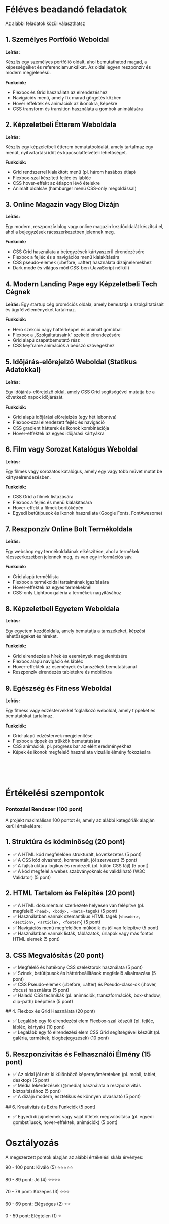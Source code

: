 # Féléves beadandó feladatok

Az alábbi feladatok közül választhatsz

## 1. Személyes Portfólió Weboldal

**Leírás:**

Készíts egy személyes portfólió oldalt, ahol bemutathatod magad, a képességeiket és referenciamunkáikat. Az oldal legyen reszponzív és modern megjelenésű.

**Funkciók:**

- Flexbox és Grid használata az elrendezéshez
- Navigációs menü, amely fix marad görgetés közben
- Hover effektek és animációk az ikonokra, képekre
- CSS transform és transition használata a gombok animálására

## 2. Képzeletbeli Étterem Weboldala

**Leírás:**

Készíts egy képzeletbeli étterem bemutatóoldalát, amely tartalmaz egy menüt, nyitvatartási időt és kapcsolatfelvételi lehetőséget.

**Funkciók:**

- Grid rendszerrel kialakított menü (pl. három hasábos étlap)
- Flexbox-szal készített fejléc és lábléc
- CSS hover-effekt az étlapon lévő ételekre
- Animált oldalsáv (hamburger menü CSS-only megoldással)

## 3. Online Magazin vagy Blog Dizájn

**Leírás:**

Egy modern, reszponzív blog vagy online magazin kezdőoldalát készítsd el, ahol a bejegyzések rácsszerkezetben jelennek meg.

**Funkciók:**

- CSS Grid használata a bejegyzések kártyaszerű elrendezésére
- Flexbox a fejléc és a navigációs menü kialakítására
- CSS pseudo-elemek (::before, ::after) használata dizájnelemekhez
- Dark mode és világos mód CSS-ben (JavaScript nélkül)

## 4. Modern Landing Page egy Képzeletbeli Tech Cégnek

**Leírás:**
Egy startup cég promóciós oldala, amely bemutatja a szolgáltatásait és ügyfélvéleményeket tartalmaz.

**Funkciók:**

- Hero szekció nagy háttérképpel és animált gombbal
- Flexbox a „Szolgáltatásaink” szekció elrendezésére
- Grid alapú csapatbemutató rész
- CSS keyframe animációk a beúszó szövegekhez

## 5. Időjárás-előrejelző Weboldal (Statikus Adatokkal)

**Leírás:**

Egy időjárás-előrejelző oldal, amely CSS Grid segítségével mutatja be a következő napok időjárását.

**Funkciók:**

- Grid alapú időjárási előrejelzés (egy hét lebontva)
- Flexbox-szal elrendezett fejléc és navigáció
- CSS gradient hátterek és ikonok kombinációja
- Hover-effektek az egyes időjárási kártyákra

## 6. Film vagy Sorozat Katalógus Weboldal

**Leírás:**

Egy filmes vagy sorozatos katalógus, amely egy vagy több művet mutat be kártyaelrendezésben.

**Funkciók:**

- CSS Grid a filmek listázására
- Flexbox a fejléc és menü kialakítására
- Hover-effekt a filmek borítóképén
- Egyedi betűtípusok és ikonok használata (Google Fonts, FontAwesome)

## 7. Reszponzív Online Bolt Termékoldala

**Leírás:**

Egy webshop egy termékoldalának elkészítése, ahol a termékek rácsszerkezetben jelennek meg, és van egy információs sáv.

**Funkciók:**

- Grid alapú terméklista
- Flexbox a termékoldal tartalmának igazítására
- Hover-effektek az egyes termékeknél
- CSS-only Lightbox galéria a termékek nagyításához

## 8. Képzeletbeli Egyetem Weboldala

**Leírás:**

Egy egyetem kezdőoldala, amely bemutatja a tanszékeket, képzési lehetőségeket és híreket.

**Funkciók:**

- Grid elrendezés a hírek és események megjelenítésére
- Flexbox alapú navigáció és lábléc
- Hover-effektek az események és tanszékek bemutatásánál
- Reszponzív elrendezés tabletekre és mobilokra

## 9. Egészség és Fitness Weboldal

**Leírás:**

Egy fitness vagy edzéstervekkel foglalkozó weboldal, amely tippeket és bemutatókat tartalmaz.

**Funkciók:**

- Grid-alapú edzéstervek megjelenítése
- Flexbox a tippek és trükkök bemutatására
- CSS animációk, pl. progress bar az elért eredményekhez
- Képek és ikonok megfelelő használata vizuális élmény fokozására

<br>
<br>
<br>

# Értékelési szempontok

### Pontozási Rendszer (100 pont)

A projekt maximálisan 100 pontot ér, amely az alábbi kategóriák alapján kerül értékelésre:

## 1. Struktúra és kódminőség (20 pont)

- ✅ A HTML kód megfelelően strukturált, következetes (5 pont)
- ✅ A CSS kód olvasható, kommentált, jól szervezett (5 pont)
- ✅ A fájlstruktúra logikus és rendezett (pl. külön CSS fájl) (5 pont)
- ✅ A kód megfelel a webes szabványoknak és validálható (W3C Validator) (5 pont)

## 2. HTML Tartalom és Felépítés (20 pont)

- ✅ A HTML dokumentum szerkezete helyesen van felépítve (pl. megfelelő `<head>, <body>, <meta>` tagek) (5 pont)
- ✅ Használatban vannak szemantikus HTML tagek (`<header>, <section>, <article>, <footer>`) (5 pont)
- ✅ Navigációs menü megfelelően működik és jól van felépítve (5 pont)
- ✅ Használatban vannak listák, táblázatok, űrlapok vagy más fontos HTML elemek (5 pont)

## 3. CSS Megvalósítás (20 pont)

- ✅ Megfelelő és hatékony CSS szelektorok használata (5 pont)
- ✅ Színek, betűtípusok és háttérbeállítások megfelelő alkalmazása (5 pont)
- ✅ CSS Pseudo-elemek (::before, ::after) és Pseudo-class-ok (:hover, :focus) használata (5 pont)
- ✅ Haladó CSS technikák (pl. animációk, transzformációk, box-shadow, clip-path) beépítése (5 pont)

## 4. Flexbox és Grid Használata (20 pont)

- ✅ Legalább egy fő elrendezési elem Flexbox-szal készült (pl. fejléc, lábléc, kártyák) (10 pont)
- ✅ Legalább egy fő elrendezési elem CSS Grid segítségével készült (pl. galéria, termékek, blogbejegyzések) (10 pont)

## 5. Reszponzivitás és Felhasználói Élmény (15 pont)

- ✅ Az oldal jól néz ki különböző képernyőméreteken (pl. mobil, tablet, desktop) (5 pont)
- ✅ Média lekérdezések (@media) használata a reszponzivitás biztosításához (5 pont)
- ✅ A dizájn modern, esztétikus és könnyen olvasható (5 pont)

## 6. Kreativitás és Extra Funkciók (5 pont)

- ✅ Egyedi dizájnelemek vagy saját ötletek megvalósítása (pl. egyedi gombstílusok, hover-effektek, animációk) (5 pont)

# Osztályozás

A megszerzett pontok alapján az alábbi értékelési skála érvényes:

90 - 100 pont: Kiváló (5) ⭐⭐⭐⭐⭐

80 - 89 pont: Jó (4) ⭐⭐⭐⭐

70 - 79 pont: Közepes (3) ⭐⭐⭐

60 - 69 pont: Elégséges (2) ⭐⭐

0 - 59 pont: Elégtelen (1) ⭐
